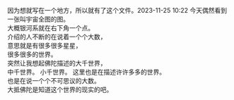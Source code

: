 因为想就写在一个地方，所以就有了这个文件。2023-11-25 10:22
今天偶然看到一张叫宇宙全图的图。  
大概银河系就在右下角一个点。  
介绍的人不断的在说着一个个大数，  
意思就是有很多很多星星，  
很多很多的世界。  
突然让我想起佛陀描述的大千世界，  
中千世界。
小千世界。
这里也是在描述许许多多的世界。  
也是在说一个个不可思议的大数。  
大抵佛陀是知道这个世界的现实的吧。
